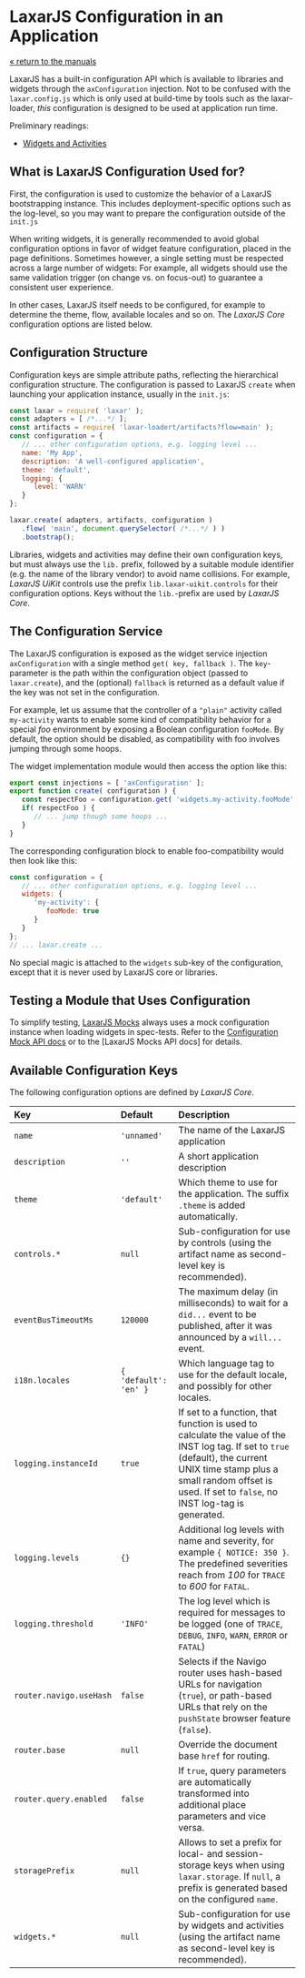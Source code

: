 # LaxarJS Configuration in an Application

[« return to the manuals](index.md)

LaxarJS has a built-in configuration API which is available to libraries and widgets through the `axConfiguration` injection.
Not to be confused with the `laxar.config.js` which is only used at build-time by tools such as the laxar-loader, _this_ configuration is designed to be used at application run time.

Preliminary readings:

- [Widgets and Activities](widgets_and_activities.md)


## What is LaxarJS Configuration Used for?

First, the configuration is used to customize the behavior of a LaxarJS bootstrapping instance.
This includes deployment-specific options such as the log-level, so you may want to prepare the configuration outside of the `init.js`

When writing widgets, it is generally recommended to avoid global configuration options in favor of widget feature configuration, placed in the page definitions.
Sometimes however, a single setting must be respected across a large number of widgets:
For example, all widgets should use the same validation trigger (on change vs. on focus-out) to guarantee a consistent user experience.

In other cases, LaxarJS itself needs to be configured, for example to determine the theme, flow, available locales and so on.
The _LaxarJS Core_ configuration options are listed below.


## Configuration Structure

Configuration keys are simple attribute paths, reflecting the hierarchical configuration structure.
The configuration is passed to LaxarJS `create` when launching your application instance, usually in the `init.js`:


```js
const laxar = require( 'laxar' );
const adapters = [ /*...*/ ];
const artifacts = require( 'laxar-loadert/artifacts?flow=main' );
const configuration = {
   // ... other configuration options, e.g. logging level ...
   name: 'My App',
   description: 'A well-configured application',
   theme: 'default',
   logging: {
      level: 'WARN'
   }
};

laxar.create( adapters, artifacts, configuration )
   .flow( 'main', document.querySelector( /*...*/ ) )
   .bootstrap();
```

Libraries, widgets and activities may define their own configuration keys, but must always use the `lib.` prefix, followed by a suitable module identifier (e.g. the name of the library vendor) to avoid name collisions.
For example, _LaxarJS UiKit_ controls use the prefix `lib.laxar-uikit.controls` for their configuration options.
Keys without the `lib.`-prefix are used by _LaxarJS Core_.


## The Configuration Service

The LaxarJS configuration is exposed as the widget service injection `axConfiguration` with a single method `get( key, fallback )`.
The `key`-parameter is the path within the configuration object (passed to `laxar.create`), and the (optional) `fallback` is returned as a default value if the key was not set in the configuration.

For example, let us assume that the controller of a `"plain"` activity called `my-activity` wants to enable some kind of compatibility behavior for a special _foo_ environment by exposing a Boolean configuration `fooMode`.
By default, the option should be disabled, as compatibility with foo involves jumping through some hoops.

The widget implementation module would then access the option like this:

```js
export const injections = [ 'axConfiguration' ];
export function create( configuration ) {
   const respectFoo = configuration.get( 'widgets.my-activity.fooMode', false );
   if( respectFoo ) {
      // ... jump though some hoops ...
   }
}
```

The corresponding configuration block to enable foo-compatibility would then look like this:

```js
const configuration = {
   // ... other configuration options, e.g. logging level ...
   widgets: {
      'my-activity': {
         fooMode: true
      }
   }
};
// ... laxar.create ...
```

No special magic is attached to the `widgets` sub-key of the configuration, except that it is never used by LaxarJS core or libraries.


## Testing a Module that Uses Configuration

To simplify testing, [LaxarJS Mocks](https://laxarjs.org/docs/laxar-mocks-v2-latest/) always uses a mock configuration instance when loading widgets in spec-tests.
Refer to the [Configuration Mock API docs](../api/testing.configuration_mock.md#create) or to the [LaxarJS Mocks API docs] for details.


## Available Configuration Keys

The following configuration options are defined by _LaxarJS Core_.

| Key                                  | Default               | Description
|:-------------------------------------|:----------------------|:-------------------------------------------------------------------
| `name`                               | `'unnamed'`           | The name of the LaxarJS application
| `description`                        | `''`                  | A short application description
| `theme`                              | `'default'`           | Which theme to use for the application. The suffix `.theme` is added automatically.
| `controls.*`                         | `null`                | Sub-configuration for use by controls (using the artifact name as second-level key is recommended).
| `eventBusTimeoutMs`                  | `120000`              | The maximum delay (in milliseconds) to wait for a `did...` event to be published, after it was announced by a `will...` event.
| `i18n.locales`                       | `{ 'default': 'en' }` | Which language tag to use for the default locale, and possibly for other locales.
| `logging.instanceId`                 | `true`                | If set to a function, that function is used to calculate the value of the INST log tag. If set to `true` (default), the current UNIX time stamp plus a small random offset is used. If set to `false`, no INST log-tag is generated.
| `logging.levels`                     | `{}`                  | Additional log levels with name and severity, for example `{ NOTICE: 350 }`. The predefined severities reach from _100_ for `TRACE` to _600_ for `FATAL`.
| `logging.threshold`                  | `'INFO'`              | The log level which is required for messages to be logged (one of `TRACE`, `DEBUG`, `INFO`, `WARN`, `ERROR` or `FATAL`)
| `router.navigo.useHash`              | `false`               | Selects if the Navigo router uses hash-based URLs for navigation (`true`), or path-based URLs that rely on the `pushState` browser feature (`false`).
| `router.base`                        | `null`                | Override the document base `href` for routing.
| `router.query.enabled`               | `false`               | If `true`, query parameters are automatically transformed into additional place parameters and vice versa.
| `storagePrefix`                      | `null`                | Allows to set a prefix for local- and session-storage keys when using `laxar.storage`. If `null`, a prefix is generated based on the configured `name`.
| `widgets.*`                          | `null`                | Sub-configuration for use by widgets and activities (using the artifact name as second-level key is recommended).
